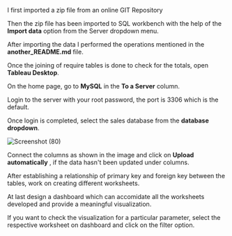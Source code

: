 I first imported a zip file from an online GIT Repository


Then the zip file has been imported to SQL workbench with the help of the **Import data** option from the Server dropdown menu.


After importing the data I performed the operations mentioned in the **another_README.md** file.


Once the joining of require tables is done to check for the totals, open **Tableau Desktop**.


On the home page, go to **MySQL** in the **To a Server** column.


Login to the server with your root password, the port is 3306 which is the default.


Once login is completed, select the sales database from the **database dropdown**.


![Screenshot (80)](https://github.com/RG2115/retail_sales_insights/assets/89479277/669bae00-b752-4dd4-b68e-a0fc592798d6)


Connect the columns as shown in the image and click on **Upload automatically** , if the data hasn't been updated under columns.


After establishing a relationship of primary key and foreign key between the tables, work on creating different worksheets.


At last design a dashboard which can accomidate all the worksheets developed and provide a meaningful visualization.


If you want to check the visualization for a particular parameter, select the respective worksheet on dashboard and click on the filter option.
